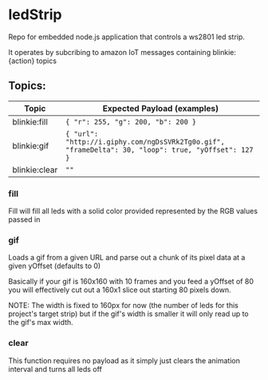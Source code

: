 # ledStrip
Repo for embedded node.js application that controls a ws2801 led strip.

It operates by subcribing to amazon IoT messages containing blinkie:{action} topics

## Topics:

Topic | Expected Payload (examples)
------------ | ------------- |
blinkie:fill | `{ "r": 255, "g": 200, "b": 200 }` |
blinkie:gif | `{ "url": "http://i.giphy.com/ngDsSVRk2Tg0o.gif", "frameDelta": 30, "loop": true, "yOffset": 127 }` |
blinkie:clear | `""` |

### fill

Fill will fill all leds with a solid color provided represented by the RGB values passed in

### gif

Loads a gif from a given URL and parse out a chunk of its pixel data at a given yOffset (defaults to 0)

Basically if your gif is 160x160 with 10 frames and you feed a yOffset of 80  you will effectively cut out a 160x1 slice out starting 80 pixels down.

NOTE: The width is fixed to 160px for now (the number of leds for this project's target strip) but if the gif's width is smaller it will only read up to the gif's max width.

### clear

This function requires no payload as it simply just clears the animation interval and turns all leds off
